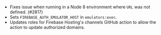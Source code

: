 - Fixes issue when running in a Node 8 environment where `URL` was not defined. (#2817)
- Sets `FIREBASE_AUTH_EMULATOR_HOST` in `emulators:exec`.
- Updates roles for Firebase Hosting's channels GitHub action to allow the action to update authorized domains.
